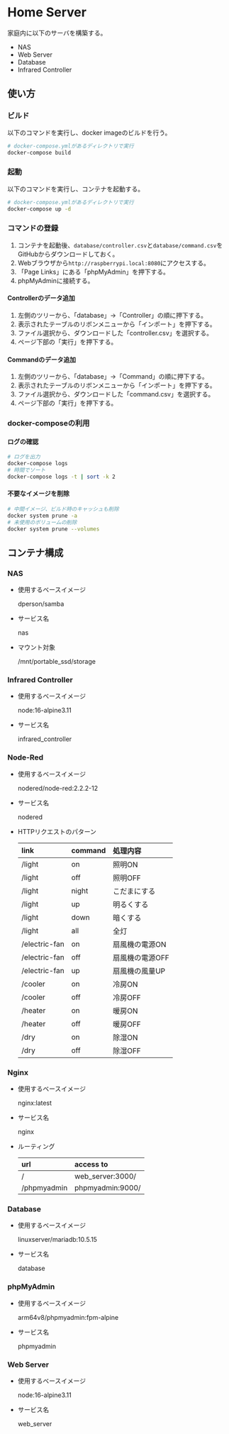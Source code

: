 # Home Server
家庭内に以下のサーバを構築する。

* NAS
* Web Server
* Database
* Infrared Controller

## 使い方
### ビルド
以下のコマンドを実行し、docker imageのビルドを行う。

```sh
# docker-compose.ymlがあるディレクトリで実行
docker-compose build
```

### 起動
以下のコマンドを実行し、コンテナを起動する。

```sh
# docker-compose.ymlがあるディレクトリで実行
docker-compose up -d
```

### コマンドの登録
1. コンテナを起動後、`database/controller.csv`と`database/command.csv`をGitHubからダウンロードしておく。
1. Webブラウザから`http://raspberrypi.local:8080`にアクセスする。
1. 「Page Links」にある「phpMyAdmin」を押下する。
1. phpMyAdminに接続する。

#### Controllerのデータ追加
1. 左側のツリーから、「database」→「Controller」の順に押下する。
1. 表示されたテーブルのリボンメニューから「インポート」を押下する。
1. ファイル選択から、ダウンロードした「controller.csv」を選択する。
1. ページ下部の「実行」を押下する。

#### Commandのデータ追加
1. 左側のツリーから、「database」→「Command」の順に押下する。
1. 表示されたテーブルのリボンメニューから「インポート」を押下する。
1. ファイル選択から、ダウンロードした「command.csv」を選択する。
1. ページ下部の「実行」を押下する。

### docker-composeの利用
#### ログの確認
```sh
# ログを出力
docker-compose logs
# 時間でソート
docker-compose logs -t | sort -k 2
```

#### 不要なイメージを削除
```sh
# 中間イメージ、ビルド時のキャッシュも削除
docker system prune -a
# 未使用のボリュームの削除
docker system prune --volumes
```

## コンテナ構成
### NAS
* 使用するベースイメージ

    dperson/samba

* サービス名

    nas

* マウント対象

    /mnt/portable_ssd/storage

### Infrared Controller
* 使用するベースイメージ

    node:16-alpine3.11

* サービス名

    infrared_controller

### Node-Red
* 使用するベースイメージ

    nodered/node-red:2.2.2-12

* サービス名

    nodered

* HTTPリクエストのパターン

    | link          | command | 処理内容        |
    | :----         | :----   | :----           |
    | /light        | on      | 照明ON          |
    | /light        | off     | 照明OFF         |
    | /light        | night   | こだまにする    |
    | /light        | up      | 明るくする      |
    | /light        | down    | 暗くする        |
    | /light        | all     | 全灯            |
    | /electric-fan | on      | 扇風機の電源ON  |
    | /electric-fan | off     | 扇風機の電源OFF |
    | /electric-fan | up      | 扇風機の風量UP  |
    | /cooler       | on      | 冷房ON          |
    | /cooler       | off     | 冷房OFF         |
    | /heater       | on      | 暖房ON          |
    | /heater       | off     | 暖房OFF         |
    | /dry          | on      | 除湿ON          |
    | /dry          | off     | 除湿OFF         |

### Nginx
* 使用するベースイメージ

    nginx:latest

* サービス名

    nginx

* ルーティング

    | url         | access to        |
    | :---        | :---             |
    | /           | web_server:3000/ |
    | /phpmyadmin | phpmyadmin:9000/ |

### Database
* 使用するベースイメージ

    linuxserver/mariadb:10.5.15

* サービス名

    database

### phpMyAdmin
* 使用するベースイメージ

    arm64v8/phpmyadmin:fpm-alpine

* サービス名

    phpmyadmin

### Web Server
* 使用するベースイメージ

    node:16-alpine3.11

* サービス名

    web_server
